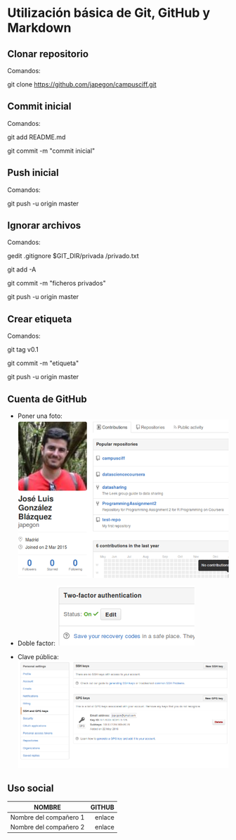 # Utilización básica de Git, GitHub y Markdown #
## Clonar repositorio ##

Comandos:

git clone https://github.com/japegon/campusciff.git

## Commit inicial ##

Comandos:

git add README.md

git commit -m "commit inicial"

## Push inicial ##

Comandos:

git push -u origin master

## Ignorar archivos ##

Comandos:

gedit .gitignore
	$GIT_DIR/privada
	/privado.txt

git add -A

git commit -m "ficheros privados"

git push -u origin master

## Crear etiqueta ##

Comandos:

git tag v0.1

git commit -m "etiqueta"

git push -u origin master

## Cuenta de GitHub ##

- Poner una foto: ![Foto de perfil](/images/Foto.png "Foto de perfil")

- Doble factor: ![Doble factor activado](/images/doble_factor2.png "Doble factor activado")

- Clave pública: ![Clave pública](/images/Clave_GPG.png "Clave pública")

## Uso social ##

|NOMBRE|GITHUB|
|------|-----:|
|Nombre del compañero 1|enlace|
|Nombre del compañero 2|enlace|

